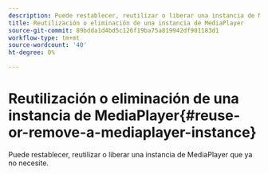 ```yaml
---
description: Puede restablecer, reutilizar o liberar una instancia de MediaPlayer que ya no necesite.
title: Reutilización o eliminación de una instancia de MediaPlayer
source-git-commit: 89bdda1d4bd5c126f19ba75a819942df901183d1
workflow-type: tm+mt
source-wordcount: '40'
ht-degree: 0%

---
```



# Reutilización o eliminación de una instancia de MediaPlayer{#reuse-or-remove-a-mediaplayer-instance}

Puede restablecer, reutilizar o liberar una instancia de MediaPlayer que ya no necesite.

